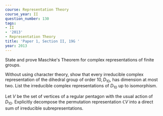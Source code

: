 ```yaml
---
course: Representation Theory
course_year: II
question_number: 130
tags:
- II
- '2013'
- Representation Theory
title: 'Paper 1, Section II, 19G '
year: 2013
---
```




State and prove Maschke's Theorem for complex representations of finite groups.

Without using character theory, show that every irreducible complex representation of the dihedral group of order $10, D_{10}$, has dimension at most two. List the irreducible complex representations of $D_{10}$ up to isomorphism.

Let $V$ be the set of vertices of a regular pentagon with the usual action of $D_{10}$. Explicitly decompose the permutation representation $\mathbb{C} V$ into a direct sum of irreducible subrepresentations.